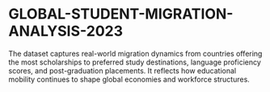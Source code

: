 # GLOBAL-STUDENT-MIGRATION-ANALYSIS-2023
The dataset captures real-world migration dynamics from countries offering the most scholarships to preferred study destinations, language proficiency scores, and post-graduation placements. It reflects how educational mobility continues to shape global economies and workforce structures.
